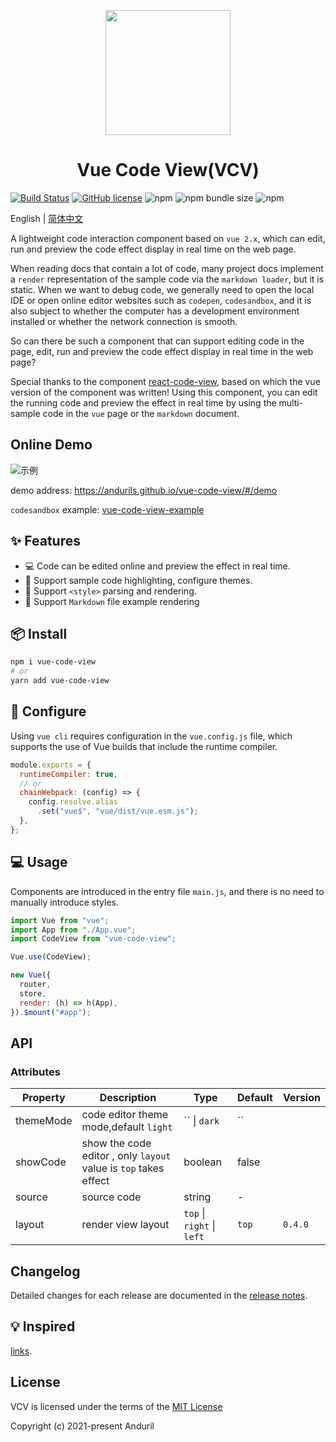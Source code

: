 <p align="center">
  <a href="https://andurils.github.io/vue-code-view/">
    <img width="200" src="https://iconfont.alicdn.com/t/5602941b-e109-4b22-99c5-21b0b041f234.png">
  </a>
</p>

<h1 align="center">Vue Code View(VCV)</h1>

[![Build Status](https://app.travis-ci.com/andurils/vue-code-view.svg?branch=dev)](https://app.travis-ci.com/andurils/vue-code-view)
[![GitHub license](https://img.shields.io/github/license/andurils/vue-code-view)](https://github.com/andurils/vue-code-view/blob/main/LICENSE)
![npm](https://img.shields.io/npm/v/vue-code-view)
![npm bundle size](https://img.shields.io/bundlephobia/min/vue-code-view)
![npm](https://img.shields.io/npm/dt/vue-code-view?label=npm%20downloads)

English | [简体中文](./README.zh-CN.md)

A lightweight code interaction component based on `vue 2.x`, which can edit, run and preview the code effect display in real time on the web page.

When reading docs that contain a lot of code, many project docs implement a `render` representation of the sample code via the `markdown loader`, but it is static. When we want to debug code, we generally need to open the local IDE or open online editor websites such as `codepen`, `codesandbox`, and it is also subject to whether the computer has a development environment installed or whether the network connection is smooth.

So can there be such a component that can support editing code in the page, edit, run and preview the code effect display in real time in the web page?

Special thanks to the component [react-code-view](https://github.com/simonguo/react-code-view), based on which the vue version of the component was written! Using this component, you can edit the running code and preview the effect in real time by using the multi-sample code in the `vue` page or the `markdown` document.

## Online Demo

![示例][preview-ol-v03]  

demo address: <https://andurils.github.io/vue-code-view/#/demo>

`codesandbox` example: [vue-code-view-example](https://codesandbox.io/s/vue-code-view-example-forked-nivmw?fontsize=14&hidenavigation=1&theme=dark)

## ✨ Features

- 💻 Code can be edited online and preview the effect in real time.
- 🎨 Support sample code highlighting, configure themes.
- 🌈 Support `<style>` parsing and rendering.
- 📑 Support `Markdown` file example rendering

## 📦 Install

```bash
npm i vue-code-view
# or
yarn add vue-code-view
```

## 🔨 Configure

Using `vue cli` requires configuration in the `vue.config.js` file, which supports the use of Vue builds that include the runtime compiler.

```javascript
module.exports = {
  runtimeCompiler: true,
  // or
  chainWebpack: (config) => { 
    config.resolve.alias
      .set("vue$", "vue/dist/vue.esm.js");
  },
}; 
```

## 💻 Usage

Components are introduced in the entry file `main.js`, and there is no need to manually introduce styles.

```javascript
import Vue from "vue";
import App from "./App.vue";
import CodeView from "vue-code-view";

Vue.use(CodeView);

new Vue({
  router,
  store,
  render: (h) => h(App),
}).$mount("#app");
```

## API

### Attributes
  
| Property      | Description                  | Type              | Default | Version |
| ------------- | ---------------------------- | ----------------- | ------ | ---- |
| themeMode     | code editor theme mode,default `light`  | `` \| `dark` | `` |      |
| showCode      | show the code editor ,  only  `layout` value is `top` takes effect          | boolean           | false  |      |
| source        | source code               | string            | -      |      |
| layout        | render view layout             |  `top` \| `right`  \| `left`  | `top` | `0.4.0` |

## Changelog

Detailed changes for each release are documented in the [release notes](./CHANGELOG.zh-CN.md).

## 💡 Inspired

[links](./INSPIRED.zh-CN.md).

## License

VCV is licensed under the terms of the [MIT License](./LICENSE)

Copyright (c) 2021-present Anduril

[preview-ol]: https://p9-juejin.byteimg.com/tos-cn-i-k3u1fbpfcp/912bf867ef4c44d3a716e4bf723573ac~tplv-k3u1fbpfcp-watermark.image?
[preview-ol-v01]:https://p3-juejin.byteimg.com/tos-cn-i-k3u1fbpfcp/e056aef106b04752bde86e5bc48434c9~tplv-k3u1fbpfcp-watermark.image?
[preview-ol-v02]:https://p1-juejin.byteimg.com/tos-cn-i-k3u1fbpfcp/4550d42d98084cf99fe333fadb3f5983~tplv-k3u1fbpfcp-watermark.image?
[preview-ol-v03]:https://p3-juejin.byteimg.com/tos-cn-i-k3u1fbpfcp/987ab9814e314f92a244fdf6510e6224~tplv-k3u1fbpfcp-watermark.image?
